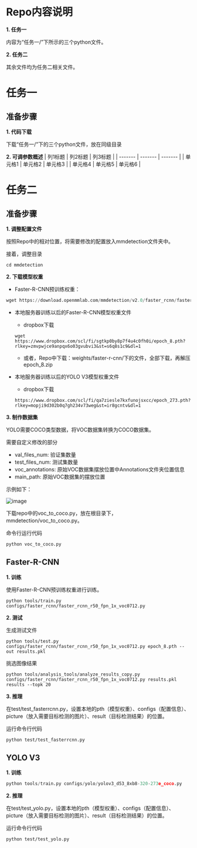 # Repo内容说明
**1. 任务一**

内容为“任务一/”下所示的三个python文件。

**2. 任务二**

其余文件均为任务二相关文件。

# 任务一
## 准备步骤
**1. 代码下载**

下载“任务一/”下的三个python文件，放在同级目录

**2. 可调参数概述**
| 列1标题 | 列2标题 | 列3标题 |
| ------- | ------- | ------- |
| 单元格1 | 单元格2 | 单元格3 |
| 单元格4 | 单元格5 | 单元格6 |


# 任务二
## 准备步骤
**1. 调整配置文件**

按照Repo中的相对位置，将需要修改的配置放入mmdetection文件夹中。

接着，调整目录
```
cd mmdetection
```

**2. 下载模型权重**

- Faster-R-CNN预训练权重：
```python
wget https://download.openmmlab.com/mmdetection/v2.0/faster_rcnn/faster_rcnn_r50_fpn_1x_coco/faster_rcnn_r50_fpn_1x_coco_20200130-047c8118.pth -P checkpoints/
```
- 本地服务器训练以后的Faster-R-CNN模型权重文件
  - dropbox下载
  ```
  wget https://www.dropbox.com/scl/fi/sgtkp0by8p7f4u4c0fh0i/epoch_8.pth?rlkey=zmvpwjce9anpqx6o03gvubvi3&st=s6q8s1c9&dl=1
  ```
  - 或者，Repo中下载：weights/faster-r-cnn/下的文件，全部下载，再解压epoch_8.zip

- 本地服务器训练以后的YOLO V3模型权重文件
  - dropbox下载
  ```
  https://www.dropbox.com/scl/fi/qa7ziesle7kxfunojsxcc/epoch_273.pth?rlkey=mopji9d302b0q7gh234v73weg&st=ir8gcntv&dl=1
  ```

**3. 制作数据集**

YOLO需要COCO类型数据，将VOC数据集转换为COCO数据集。

需要自定义修改的部分
- val_files_num: 验证集数量
- test_files_num: 测试集数量
- voc_annotations: 原始VOC数据集摆放位置中Annotations文件夹位置信息
- main_path: 原始VOC数据集的摆放位置

示例如下：

![image](https://github.com/He1senbergg/MidTerm-Part-II/assets/148076707/79c5979f-1268-4d36-9170-e59b8770b0d7)

下载repo中的voc_to_coco.py，放在根目录下，mmdetection/voc_to_coco.py。

命令行运行代码
```
python voc_to_coco.py
```

## Faster-R-CNN
**1. 训练**

使用Faster-R-CNN预训练权重进行训练。
```
python tools/train.py configs/faster_rcnn/faster_rcnn_r50_fpn_1x_voc0712.py
```

**2. 测试**

生成测试文件
```
python tools/test.py configs/faster_rcnn/faster_rcnn_r50_fpn_1x_voc0712.py epoch_8.pth --out results.pkl
```
挑选图像结果
```
python tools/analysis_tools/analyze_results_copy.py configs/faster_rcnn/faster_rcnn_r50_fpn_1x_voc0712.py results.pkl results --topk 20
```

**3. 推理**

在test/test_fasterrcnn.py，设置本地的pth（模型权重）、configs（配置信息）、picture（放入需要目标检测的图片）、result（目标检测结果）的位置。

运行命令行代码
```
python test/test_fasterrcnn.py
```

## YOLO V3
**1. 训练**
```python
python tools/train.py configs/yolo/yolov3_d53_8xb8-320-273e_coco.py
```

**2. 推理**

在test/test_yolo.py，设置本地的pth（模型权重）、configs（配置信息）、picture（放入需要目标检测的图片）、result（目标检测结果）的位置。

运行命令行代码
```
python test/test_yolo.py
```
